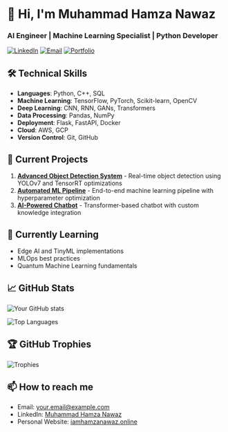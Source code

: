 # 👋 Hi, I'm Muhammad Hamza Nawaz
### AI Engineer | Machine Learning Specialist | Python Developer

[![LinkedIn](https://img.shields.io/badge/LinkedIn-0077B5?style=for-the-badge&logo=linkedin&logoColor=white)](https://linkedin.com/in/muhammad-hamza-nawaz-a434501b3)
[![Email](https://img.shields.io/badge/Gmail-D14836?style=for-the-badge&logo=gmail&logoColor=white)](mailto:iamhamzanawaz14@gmail.com)
[![Portfolio](https://img.shields.io/badge/Portfolio-%23000000.svg?style=for-the-badge&logo=firefox&logoColor=#FF7139)](https://www.kaggle.com/muhammadhamzanawaz)

## 🛠 Technical Skills
- **Languages**: Python, C++, SQL
- **Machine Learning**: TensorFlow, PyTorch, Scikit-learn, OpenCV
- **Deep Learning**: CNN, RNN, GANs, Transformers
- **Data Processing**: Pandas, NumPy
- **Deployment**: Flask, FastAPI, Docker
- **Cloud**: AWS, GCP
- **Version Control**: Git, GitHub

## 🔭 Current Projects
1. **[Advanced Object Detection System](https://github.com/yourusername/object-detection)** - Real-time object detection using YOLOv7 and TensorRT optimizations
2. **[Automated ML Pipeline](https://github.com/yourusername/automl-pipeline)** - End-to-end machine learning pipeline with hyperparameter optimization
3. **[AI-Powered Chatbot](https://github.com/yourusername/ai-chatbot)** - Transformer-based chatbot with custom knowledge integration

## 🌱 Currently Learning
- Edge AI and TinyML implementations
- MLOps best practices
- Quantum Machine Learning fundamentals

## 📈 GitHub Stats
![Your GitHub stats](https://github-readme-stats.vercel.app/api?username=hamzanawazsangha&show_icons=true&theme=radical)

![Top Languages](https://github-readme-stats.vercel.app/api/top-langs/?username=hamzanawazsangha&layout=compact&theme=radical)

## 🏆 GitHub Trophies
![Trophies](https://github-profile-trophy.vercel.app/?username=hamzanawazsangha&theme=onedark)

## 📫 How to reach me
- Email: your.email@example.com
- LinkedIn: [Muhammad Hamza Nawaz](https://linkedin.com/in/muhammad-hamza-nawaz-a434501b3)
- Personal Website: [iamhamzanawaz.online](iamhamzanawaz.online)

